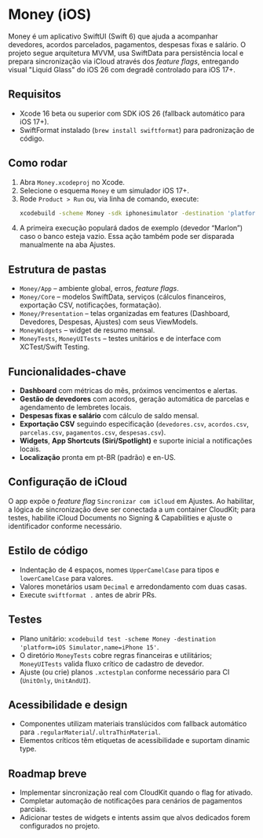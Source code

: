 # Money (iOS)

Money é um aplicativo SwiftUI (Swift 6) que ajuda a acompanhar devedores, acordos parcelados, pagamentos, despesas fixas e salário. O projeto segue arquitetura MVVM, usa SwiftData para persistência local e prepara sincronização via iCloud através dos _feature flags_, entregando visual "Liquid Glass" do iOS 26 com degradê controlado para iOS 17+.

## Requisitos
- Xcode 16 beta ou superior com SDK iOS 26 (fallback automático para iOS 17+).
- SwiftFormat instalado (`brew install swiftformat`) para padronização de código.

## Como rodar
1. Abra `Money.xcodeproj` no Xcode.
2. Selecione o esquema `Money` e um simulador iOS 17+.
3. Rode `Product > Run` ou, via linha de comando, execute:
   ```sh
   xcodebuild -scheme Money -sdk iphonesimulator -destination 'platform=iOS Simulator,name=iPhone 15' clean test
   ```
4. A primeira execução populará dados de exemplo (devedor “Marlon”) caso o banco esteja vazio. Essa ação também pode ser disparada manualmente na aba Ajustes.

## Estrutura de pastas
- `Money/App` – ambiente global, erros, _feature flags_.
- `Money/Core` – modelos SwiftData, serviços (cálculos financeiros, exportação CSV, notificações, formatação).
- `Money/Presentation` – telas organizadas em features (Dashboard, Devedores, Despesas, Ajustes) com seus ViewModels.
- `MoneyWidgets` – widget de resumo mensal.
- `MoneyTests`, `MoneyUITests` – testes unitários e de interface com XCTest/Swift Testing.

## Funcionalidades-chave
- **Dashboard** com métricas do mês, próximos vencimentos e alertas.
- **Gestão de devedores** com acordos, geração automática de parcelas e agendamento de lembretes locais.
- **Despesas fixas e salário** com cálculo de saldo mensal.
- **Exportação CSV** seguindo especificação (`devedores.csv`, `acordos.csv`, `parcelas.csv`, `pagamentos.csv`, `despesas.csv`).
- **Widgets**, **App Shortcuts (Siri/Spotlight)** e suporte inicial a notificações locais.
- **Localização** pronta em pt-BR (padrão) e en-US.

## Configuração de iCloud
O app expõe o _feature flag_ `Sincronizar com iCloud` em Ajustes. Ao habilitar, a lógica de sincronização deve ser conectada a um container CloudKit; para testes, habilite iCloud Documents no Signing & Capabilities e ajuste o identificador conforme necessário.

## Estilo de código
- Indentação de 4 espaços, nomes `UpperCamelCase` para tipos e `lowerCamelCase` para valores.
- Valores monetários usam `Decimal` e arredondamento com duas casas.
- Execute `swiftformat .` antes de abrir PRs.

## Testes
- Plano unitário: `xcodebuild test -scheme Money -destination 'platform=iOS Simulator,name=iPhone 15'`.
- O diretório `MoneyTests` cobre regras financeiras e utilitários; `MoneyUITests` valida fluxo crítico de cadastro de devedor.
- Ajuste (ou crie) planos `.xctestplan` conforme necessário para CI (`UnitOnly`, `UnitAndUI`).

## Acessibilidade e design
- Componentes utilizam materiais translúcidos com fallback automático para `.regularMaterial`/`.ultraThinMaterial`.
- Elementos críticos têm etiquetas de acessibilidade e suportam dinamic type.

## Roadmap breve
- Implementar sincronização real com CloudKit quando o flag for ativado.
- Completar automação de notificações para cenários de pagamentos parciais.
- Adicionar testes de widgets e intents assim que alvos dedicados forem configurados no projeto.
